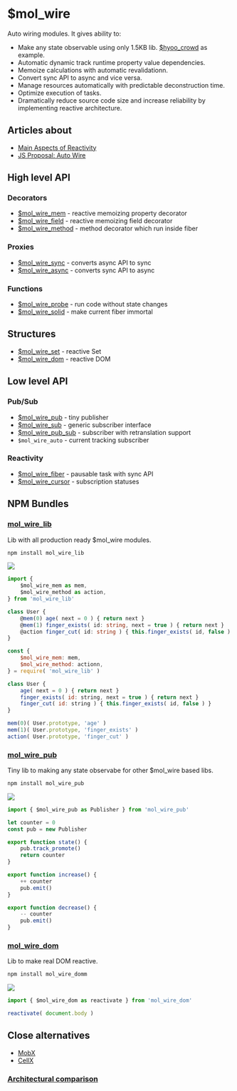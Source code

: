 # $mol_wire

Auto wiring modules. It gives ability to:

- Make any state observable using only 1.5KB lib. [$hyoo_crowd](https://github.com/hyoo-ru/crowd.hyoo.ru) as example.
- Automatic dynamic track runtime property value dependencies.
- Memoize calculations with automatic revalidationn.
- Convert sync API to async and vice versa.
- Manage resources automatically with predictable deconstruction time.
- Optimize execution of tasks.
- Dramatically reduce source code size and increase reliability by implementing reactive architecture.

## Articles about

- [Main Aspects of Reactivity](https://github.com/nin-jin/slides/tree/master/reactivity#readme)
- [JS Proposal: Auto Wire](https://gist.github.com/nin-jin/6b9765fb9d0d50c2e1d37689008f5357)

## High level API

### Decorators

- [$mol_wire_mem](./mem) - reactive memoizing property decorator
- [$mol_wire_field](./field) - reactive memoizing field decorator
- [$mol_wire_method](./method) - method decorator which run inside fiber

### Proxies

- [$mol_wire_sync](./sync) - converts async API to sync
- [$mol_wire_async](./async) - converts sync API to async

### Functions

- [$mol_wire_probe](./probe) - run code without state changes
- [$mol_wire_solid](./solid) - make current fiber immortal

## Structures

- [$mol_wire_set](./set) - reactive Set
- [$mol_wire_dom](./dom) - reactive DOM

## Low level API

### Pub/Sub

- [$mol_wire_pub](./pub) - tiny publisher
- [$mol_wire_sub](./sub) - generic subscriber interface
- [$mol_wire_pub_sub](./pub/sub) - subscriber with retranslation support
- `$mol_wire_auto` - current tracking subscriber

### Reactivity

- [$mol_wire_fiber](./fiber) - pausable task with sync API
- [$mol_wire_cursor](./cursor) - subscription statuses

## NPM Bundles

### [mol_wire_lib](./lib)

Lib with all production ready $mol_wire modules.

```sh
npm install mol_wire_lib
```

[![](https://badgen.net/bundlephobia/minzip/mol_wire_lib)](https://bundlephobia.com/package/mol_wire_lib)

```ts
import {
	$mol_wire_mem as mem,
	$mol_wire_method as action,
} from 'mol_wire_lib'

class User {
	@mem(0) age( next = 0 ) { return next }
	@mem(1) finger_exists( id: string, next = true ) { return next }
	@action finger_cut( id: string ) { this.finger_exists( id, false ) }
}
```

```js
const {
	$mol_wire_mem: mem,
	$mol_wire_method: actionn,
} = require( 'mol_wire_lib' )

class User {
	age( next = 0 ) { return next }
	finger_exists( id: string, next = true ) { return next }
	finger_cut( id: string ) { this.finger_exists( id, false ) }
}

mem(0)( User.prototype, 'age' )
mem(1)( User.prototype, 'finger_exists' )
action( User.prototype, 'finger_cut' )
```

### [mol_wire_pub](./pub)

Tiny lib to making any state observabe for other $mol_wire based libs.

```sh
npm install mol_wire_pub
```

[![](https://badgen.net/bundlephobia/minzip/mol_wire_pub)](https://bundlephobia.com/package/mol_wire_pub)

```ts
import { $mol_wire_pub as Publisher } from 'mol_wire_pub'

let counter = 0
const pub = new Publisher

export function state() {
	pub.track_promote()
	return counter
}

export function increase() {
	++ counter
	pub.emit()
}

export function decrease() {
	-- counter
	pub.emit()
}
```

### [mol_wire_dom](./dom)

Lib to make real DOM reactive.

```sh
npm install mol_wire_domm
```

[![](https://badgen.net/bundlephobia/minzip/mol_wire_dom)](https://bundlephobia.com/package/mol_wire_dom)

```ts
import { $mol_wire_dom as reactivate } from 'mol_wire_dom'

reactivate( document.body )
```

## Close alternatives

- [MobX](https://mobx.js.org/)
- [CellX](https://github.com/Riim/cellx)

### [Architectural comparison](https://github.com/nin-jin/slides/tree/master/reactivity#reactive-libraries)
